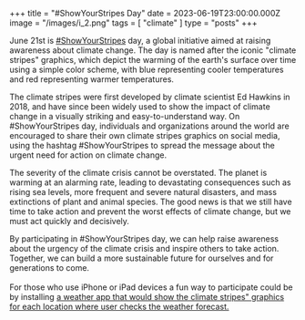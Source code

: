 +++
title = "#ShowYourStripes Day"
date = 2023-06-19T23:00:00.000Z
image = "/images/i_2.png"
tags = [ "climate" ]
type = "posts"
+++

June 21st is [#ShowYourStripes](https://showyourstripes.info "Show Your Stripes ") day, a global initiative aimed at raising awareness about climate change. The day is named after the iconic "climate stripes" graphics, which depict the warming of the earth's surface over time using a simple color scheme, with blue representing cooler temperatures and red representing warmer temperatures.

The climate stripes were first developed by climate scientist Ed Hawkins in 2018, and have since been widely used to show the impact of climate change in a visually striking and easy-to-understand way. On #ShowYourStripes day, individuals and organizations around the world are encouraged to share their own climate stripes graphics on social media, using the hashtag #ShowYourStripes to spread the message about the urgent need for action on climate change.

The severity of the climate crisis cannot be overstated. The planet is warming at an alarming rate, leading to devastating consequences such as rising sea levels, more frequent and severe natural disasters, and mass extinctions of plant and animal species. The good news is that we still have time to take action and prevent the worst effects of climate change, but we must act quickly and decisively.

By participating in #ShowYourStripes day, we can help raise awareness about the urgency of the climate crisis and inspire others to take action. Together, we can build a more sustainable future for ourselves and for generations to come.\
\
For those who use iPhone or iPad devices a fun way to participate could be by installing [a weather app that would show the climate stripes" graphics for each location where user checks the weather forecast. ](https://climacam.com "Weather & Climate Tracker")
